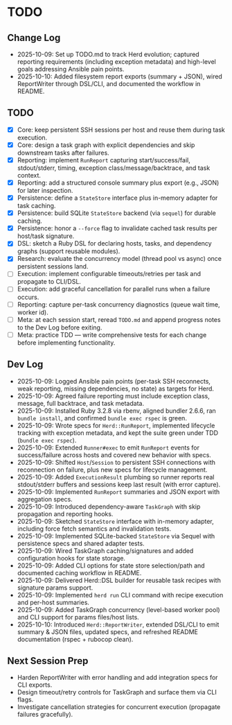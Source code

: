 # TODO

## Change Log
- 2025-10-09: Set up TODO.md to track Herd evolution; captured reporting requirements (including exception metadata) and high-level goals addressing Ansible pain points.
- 2025-10-10: Added filesystem report exports (summary + JSON), wired ReportWriter through DSL/CLI, and documented the workflow in README.

## TODO
- [x] Core: keep persistent SSH sessions per host and reuse them during task execution.
- [x] Core: design a task graph with explicit dependencies and skip downstream tasks after failures.
- [x] Reporting: implement `RunReport` capturing start/success/fail, stdout/stderr, timing, exception class/message/backtrace, and task context.
- [x] Reporting: add a structured console summary plus export (e.g., JSON) for later inspection.
- [x] Persistence: define a `StateStore` interface plus in-memory adapter for task caching.
- [x] Persistence: build SQLite `StateStore` backend (via `sequel`) for durable caching.
- [x] Persistence: honor a `--force` flag to invalidate cached task results per host/task signature.
- [x] DSL: sketch a Ruby DSL for declaring hosts, tasks, and dependency graphs (support reusable modules).
- [x] Research: evaluate the concurrency model (thread pool vs async) once persistent sessions land.
- [ ] Execution: implement configurable timeouts/retries per task and propagate to CLI/DSL.
- [ ] Execution: add graceful cancellation for parallel runs when a failure occurs.
- [ ] Reporting: capture per-task concurrency diagnostics (queue wait time, worker id).
- [ ] Meta: at each session start, reread `TODO.md` and append progress notes to the Dev Log before exiting.
- [ ] Meta: practice TDD — write comprehensive tests for each change before implementing functionality.

## Dev Log
- 2025-10-09: Logged Ansible pain points (per-task SSH reconnects, weak reporting, missing dependencies, no state) as targets for Herd.
- 2025-10-09: Agreed failure reporting must include exception class, message, full backtrace, and task metadata.
- 2025-10-09: Installed Ruby 3.2.8 via rbenv, aligned bundler 2.6.6, ran `bundle install`, and confirmed `bundle exec rspec` is green.
- 2025-10-09: Wrote specs for `Herd::RunReport`, implemented lifecycle tracking with exception metadata, and kept the suite green under TDD (`bundle exec rspec`).
- 2025-10-09: Extended `Runner#exec` to emit `RunReport` events for success/failure across hosts and covered new behavior with specs.
- 2025-10-09: Shifted `Host`/`Session` to persistent SSH connections with reconnection on failure, plus new specs for lifecycle management.
- 2025-10-09: Added `ExecutionResult` plumbing so runner reports real stdout/stderr buffers and sessions keep last result (with error capture).
- 2025-10-09: Implemented `RunReport` summaries and JSON export with aggregation specs.
- 2025-10-09: Introduced dependency-aware `TaskGraph` with skip propagation and reporting hooks.
- 2025-10-09: Sketched `StateStore` interface with in-memory adapter, including force fetch semantics and invalidation tests.
- 2025-10-09: Implemented SQLite-backed `StateStore` via Sequel with persistence specs and shared adapter tests.
- 2025-10-09: Wired TaskGraph caching/signatures and added configuration hooks for state storage.
- 2025-10-09: Added CLI options for state store selection/path and documented caching workflow in README.
- 2025-10-09: Delivered Herd::DSL builder for reusable task recipes with signature params support.
- 2025-10-09: Implemented `herd run` CLI command with recipe execution and per-host summaries.
- 2025-10-09: Added TaskGraph concurrency (level-based worker pool) and CLI support for params files/host lists.
- 2025-10-10: Introduced `Herd::ReportWriter`, extended DSL/CLI to emit summary & JSON files, updated specs, and refreshed README documentation (rspec + rubocop clean).

## Next Session Prep
- Harden ReportWriter with error handling and add integration specs for CLI exports.
- Design timeout/retry controls for TaskGraph and surface them via CLI flags.
- Investigate cancellation strategies for concurrent execution (propagate failures gracefully).
